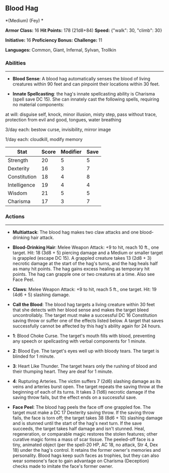 ## Blood Hag
*(Medium) (Fey) *

**Armor Class:** 16
**Hit Points:** 178 (21d8+84)
**Speed:** {"walk": 30, "climb": 30}

**Initiative:** 16
**Proficiency Bonus:**
**Challenge:** 11

**Languages:** Common, Giant, Infernal, Sylvan, Trollkin

### Abilities
 --- 
- **Blood Sense**: A blood hag automatically senses the blood of living creatures within 90 feet and can pinpoint their locations within 30 feet.

- **Innate Spellcasting**: the hag's innate spellcasting ability is Charisma (spell save DC 15). She can innately cast the following spells, requiring no material components:

at will: disguise self, knock, minor illusion, misty step, pass without trace, protection from evil and good, tongues, water breathing

3/day each: bestow curse, invisibility, mirror image

1/day each: cloudkill, modify memory



| Stat | Score | Modifier | Save |
| ---- | ---- | ---- | ---- |
| Strength | 20 | 5 | 5 |
| Dexterity | 16 | 3 | 7 |
| Constitution | 18 | 4 | 8 |
| Intelligence | 19 | 4 | 4 |
| Wisdom | 21 | 5 | 5 |
| Charisma | 17 | 3 | 7 |

### Actions
 --- 
- **Multiattack**: The blood hag makes two claw attacks and one blood-drinking hair attack.

- **Blood-Drinking Hair**: Melee Weapon Attack: +9 to hit, reach 10 ft., one target. Hit: 18 (3d8 + 5) piercing damage and a Medium or smaller target is grappled (escape DC 15). A grappled creature takes 13 (2d8 + 3) necrotic damage at the start of the hag's turns, and the hag heals half as many hit points. The hag gains excess healing as temporary hit points. The hag can grapple one or two creatures at a time. Also see Face Peel.

- **Claws**: Melee Weapon Attack: +9 to hit, reach 5 ft., one target. Hit: 19 (4d6 + 5) slashing damage.

- **Call the Blood**: The blood hag targets a living creature within 30 feet that she detects with her blood sense and makes the target bleed uncontrollably. The target must make a successful DC 16 Constitution saving throw or suffer one of the effects listed below. A target that saves successfully cannot be affected by this hag's ability again for 24 hours.

- **1**: Blood Choke Curse. The target's mouth fills with blood, preventing any speech or spellcasting with verbal components for 1 minute.

- **2**: Blood Eye. The target's eyes well up with bloody tears. The target is blinded for 1 minute.

- **3**: Heart Like Thunder. The target hears only the rushing of blood and their thumping heart. They are deaf for 1 minute.

- **4**: Rupturing Arteries. The victim suffers 7 (2d6) slashing damage as its veins and arteries burst open. The target repeats the saving throw at the beginning of each of its turns. It takes 3 (1d6) necrotic damage if the saving throw fails, but the effect ends on a successful save.

- **Face Peel**: The blood hag peels the face off one grappled foe. The target must make a DC 17 Dexterity saving throw. If the saving throw fails, the face is torn off; the target takes 38 (8d6 + 10) slashing damage and is stunned until the start of the hag's next turn. If the save succeeds, the target takes half damage and isn't stunned. Heal, regeneration, or comparable magic restores the stolen features; other curative magic forms a mass of scar tissue. The peeled-off face is a tiny, animated object (per the spell-20 HP, AC 18, no attack, Str 4, Dex 18) under the hag's control. It retains the former owner's memories and personality. Blood hags keep such faces as trophies, but they can also wear someone's face to gain advantage on Charisma (Deception) checks made to imitate the face's former owner.

